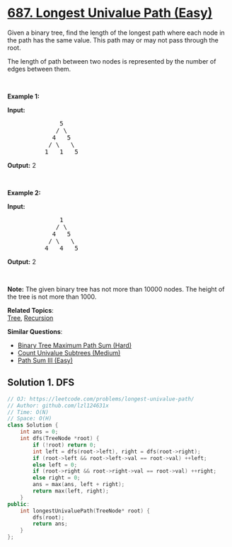 # [687. Longest Univalue Path (Easy)](https://leetcode.com/problems/longest-univalue-path/)

<p>Given a binary tree, find the length of the longest path where each node in the path has the same value. This path may or may not pass through the root.</p>

<p>The length of path between two nodes is represented by the number of edges between them.</p>

<p>&nbsp;</p>

<p><b>Example 1:</b></p>

<p><strong>Input:</strong></p>

<pre>              5
             / \
            4   5
           / \   \
          1   1   5
</pre>

<p><strong>Output:</strong>&nbsp;2</p>

<p>&nbsp;</p>

<p><b>Example 2:</b></p>

<p><strong>Input:</strong></p>

<pre>              1
             / \
            4   5
           / \   \
          4   4   5
</pre>

<p><strong>Output:</strong>&nbsp;2</p>

<p>&nbsp;</p>

<p><b>Note:</b> The given binary tree has not more than 10000 nodes. The height of the tree is not more than 1000.</p>


**Related Topics**:  
[Tree](https://leetcode.com/tag/tree/), [Recursion](https://leetcode.com/tag/recursion/)

**Similar Questions**:
* [Binary Tree Maximum Path Sum (Hard)](https://leetcode.com/problems/binary-tree-maximum-path-sum/)
* [Count Univalue Subtrees (Medium)](https://leetcode.com/problems/count-univalue-subtrees/)
* [Path Sum III (Easy)](https://leetcode.com/problems/path-sum-iii/)

## Solution 1. DFS

```cpp
// OJ: https://leetcode.com/problems/longest-univalue-path/
// Author: github.com/lzl124631x
// Time: O(N)
// Space: O(H)
class Solution {
    int ans = 0;
    int dfs(TreeNode *root) {
        if (!root) return 0;
        int left = dfs(root->left), right = dfs(root->right);
        if (root->left && root->left->val == root->val) ++left;
        else left = 0;
        if (root->right && root->right->val == root->val) ++right;
        else right = 0;
        ans = max(ans, left + right);
        return max(left, right);
    }
public:
    int longestUnivaluePath(TreeNode* root) {
        dfs(root);
        return ans;
    }
};
```